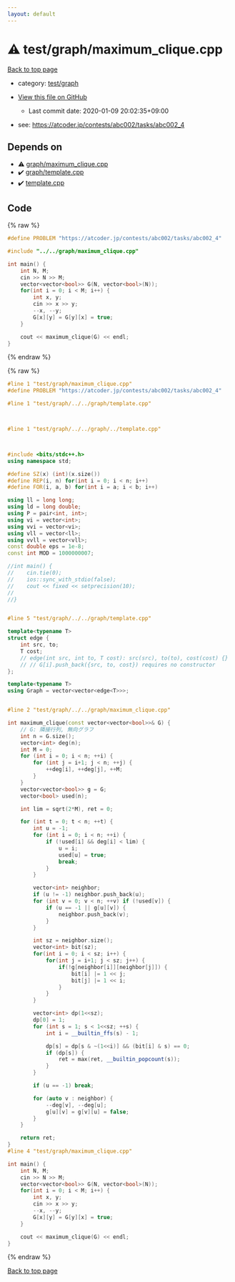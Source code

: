 ```yaml
---
layout: default
---
```


<!-- mathjax config similar to math.stackexchange -->
<script type="text/javascript" async
  src="https://cdnjs.cloudflare.com/ajax/libs/mathjax/2.7.5/MathJax.js?config=TeX-MML-AM_CHTML">
</script>
<script type="text/x-mathjax-config">
  MathJax.Hub.Config({
    TeX: { equationNumbers: { autoNumber: "AMS" }},
    tex2jax: {
      inlineMath: [ ['$','$'] ],
      processEscapes: true
    },
    "HTML-CSS": { matchFontHeight: false },
    displayAlign: "left",
    displayIndent: "2em"
  });
</script>

<script type="text/javascript" src="https://cdnjs.cloudflare.com/ajax/libs/jquery/3.4.1/jquery.min.js"></script>
<script src="https://cdn.jsdelivr.net/npm/jquery-balloon-js@1.1.2/jquery.balloon.min.js" integrity="sha256-ZEYs9VrgAeNuPvs15E39OsyOJaIkXEEt10fzxJ20+2I=" crossorigin="anonymous"></script>
<script type="text/javascript" src="../../../assets/js/copy-button.js"></script>
<link rel="stylesheet" href="../../../assets/css/copy-button.css" />


# :warning: test/graph/maximum_clique.cpp

<a href="../../../index.html">Back to top page</a>

* category: <a href="../../../index.html#baa37bfd168b079b758c0db816f7295f">test/graph</a>
* <a href="{{ site.github.repository_url }}/blob/master/test/graph/maximum_clique.cpp">View this file on GitHub</a>
    - Last commit date: 2020-01-09 20:02:35+09:00


* see: <a href="https://atcoder.jp/contests/abc002/tasks/abc002_4">https://atcoder.jp/contests/abc002/tasks/abc002_4</a>


## Depends on

* :warning: <a href="../../graph/maximum_clique.cpp.html">graph/maximum_clique.cpp</a>
* :heavy_check_mark: <a href="../../graph/template.cpp.html">graph/template.cpp</a>
* :heavy_check_mark: <a href="../../template.cpp.html">template.cpp</a>


## Code

<a id="unbundled"></a>
{% raw %}
```cpp
#define PROBLEM "https://atcoder.jp/contests/abc002/tasks/abc002_4"

#include "../../graph/maximum_clique.cpp"

int main() {
    int N, M;
    cin >> N >> M;
    vector<vector<bool>> G(N, vector<bool>(N));
    for(int i = 0; i < M; i++) {
        int x, y;
        cin >> x >> y;
        --x, --y;
        G[x][y] = G[y][x] = true;
    }

    cout << maximum_clique(G) << endl;
}

```
{% endraw %}

<a id="bundled"></a>
{% raw %}
```cpp
#line 1 "test/graph/maximum_clique.cpp"
#define PROBLEM "https://atcoder.jp/contests/abc002/tasks/abc002_4"

#line 1 "test/graph/../../graph/template.cpp"



#line 1 "test/graph/../../graph/../template.cpp"



#include <bits/stdc++.h>
using namespace std;

#define SZ(x) (int)(x.size())
#define REP(i, n) for(int i = 0; i < n; i++)
#define FOR(i, a, b) for(int i = a; i < b; i++)

using ll = long long;
using ld = long double;
using P = pair<int, int>;
using vi = vector<int>;
using vvi = vector<vi>;
using vll = vector<ll>;
using vvll = vector<vll>;
const double eps = 1e-8;
const int MOD = 1000000007;

//int main() {
//    cin.tie(0);
//    ios::sync_with_stdio(false);
//    cout << fixed << setprecision(10);
//
//}


#line 5 "test/graph/../../graph/template.cpp"

template<typename T>
struct edge {
    int src, to;
    T cost;
    // edge(int src, int to, T cost): src(src), to(to), cost(cost) {}
    // // G[i].push_back({src, to, cost}) requires no constructor
};

template<typename T>
using Graph = vector<vector<edge<T>>>;


#line 2 "test/graph/../../graph/maximum_clique.cpp"

int maximum_clique(const vector<vector<bool>>& G) {
    // G: 隣接行列, 無向グラフ
    int n = G.size();
    vector<int> deg(n);
    int M = 0;
    for (int i = 0; i < n; ++i) {
        for (int j = i+1; j < n; ++j) {
            ++deg[i], ++deg[j], ++M;
        }
    }
    vector<vector<bool>> g = G;
    vector<bool> used(n);

    int lim = sqrt(2*M), ret = 0;

    for (int t = 0; t < n; ++t) {
        int u = -1;
        for (int i = 0; i < n; ++i) {
            if (!used[i] && deg[i] < lim) {
                u = i;
                used[u] = true;
                break;
            }
        }

        vector<int> neighbor;
        if (u != -1) neighbor.push_back(u);
        for (int v = 0; v < n; ++v) if (!used[v]) {
            if (u == -1 || g[u][v]) {
                neighbor.push_back(v);
            }
        }

        int sz = neighbor.size();
        vector<int> bit(sz);
        for(int i = 0; i < sz; i++) {
            for(int j = i+1; j < sz; j++) {
                if(!g[neighbor[i]][neighbor[j]]) {
                    bit[i] |= 1 << j;
                    bit[j] |= 1 << i;
                }
            }
        }

        vector<int> dp(1<<sz);
        dp[0] = 1;
        for (int s = 1; s < 1<<sz; ++s) {
            int i = __builtin_ffs(s) - 1;

            dp[s] = dp[s & ~(1<<i)] && (bit[i] & s) == 0;
            if (dp[s]) {
                ret = max(ret, __builtin_popcount(s));
            }
        }

        if (u == -1) break;

        for (auto v : neighbor) {
            --deg[v], --deg[u];
            g[u][v] = g[v][u] = false;
        }
    }

    return ret;
}
#line 4 "test/graph/maximum_clique.cpp"

int main() {
    int N, M;
    cin >> N >> M;
    vector<vector<bool>> G(N, vector<bool>(N));
    for(int i = 0; i < M; i++) {
        int x, y;
        cin >> x >> y;
        --x, --y;
        G[x][y] = G[y][x] = true;
    }

    cout << maximum_clique(G) << endl;
}

```
{% endraw %}

<a href="../../../index.html">Back to top page</a>

